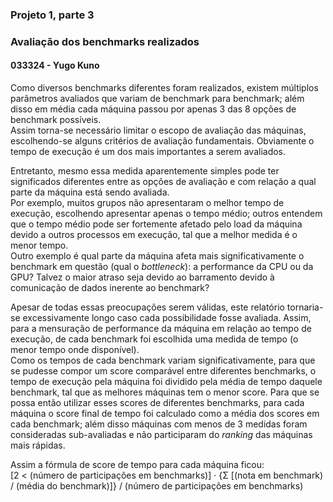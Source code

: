 ### Projeto 1, parte 3
### Avaliação dos benchmarks realizados
#### 033324 - Yugo Kuno

Como diversos benchmarks diferentes foram realizados, existem múltiplos parâmetros avaliados que variam de benchmark para benchmark; além disso em média cada máquina passou por apenas 3 das 8 opções de benchmark possíveis.  
Assim torna-se necessário limitar o escopo de avaliação das máquinas, escolhendo-se alguns critérios de avaliação fundamentais. Obviamente o tempo de execução é um dos mais importantes a serem avaliados.  

Entretanto, mesmo essa medida aparentemente simples pode ter significados diferentes entre as opções de avaliação e com relação a qual parte da máquina está sendo avaliada.  
Por exemplo, muitos grupos não apresentaram o melhor tempo de execução, escolhendo apresentar apenas o tempo médio; outros entendem que o tempo médio pode ser fortemente afetado pelo load da máquina devido a outros processos em execução, tal que a melhor medida é o menor tempo.  
Outro exemplo é qual parte da máquina afeta mais significativamente o benchmark em questão (qual o _bottleneck_): a performance da CPU ou da GPU? Talvez o maior atraso seja devido ao barramento devido à comunicação de dados inerente ao benchmark?  

Apesar de todas essas preocupações serem válidas, este relatório tornaria-se excessivamente longo caso cada possibilidade fosse avaliada. Assim, para a mensuração de performance da máquina em relação ao tempo de execução, de cada benchmark foi escolhida uma medida de tempo (o menor tempo onde disponível).  
Como os tempos de cada benchmark variam significativamente, para que se pudesse compor um score comparável entre diferentes benchmarks, o tempo de execução pela máquina foi dividido pela média de tempo daquele benchmark, tal que as melhores máquinas tem o menor score. Para que se possa então utilizar esses scores de diferentes benchmarks, para cada máquina o score final de tempo foi calculado como a média dos scores em cada benchmark; além disso máquinas com menos de 3 medidas foram consideradas sub-avaliadas e não participaram do _ranking_ das máquinas mais rápidas.

Assim a fórmula de score de tempo para cada máquina ficou:  
[2 < (número de participações em benchmarks)] · {Σ [(nota em benchmark) / (média do benchmark)]} / (número de participações em benchmarks)

